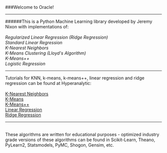 ###Welcome to Oracle!

***

######This is a Python Machine Learning library developed by Jeremy Nixon with implementations of:
<br><br>
*Regularized Linear Regression (Ridge Regression)*<br>
*Standard Linear Regression*<br>
*K-Nearest Neighbors*<br>
*K-Means Clustering (Lloyd's Algorithm)*<br>
*K-Means++* <br>
*Logistic Regression*<br>

***

Tutorials for KNN, k-means, k-means++, linear regression and ridge regression can be found at Hyperanalytic:<br><br>
<a href='http://hyperanalytic.net/KNN'>K-Nearest Neighbors</a><br>
<a href='http://hyperanalytic.net/k-means'>K-Means</a><br>
<a href='http://hyperanalytic.net/k-means++'>K-Means++</a><br>
<a href='http://hyperanalytic.net/linear-regression'>Linear Regression</a><br>
<a href='http://hyperanalytic.net/ridge-regression'>Ridge Regression</a><br>

***

<br>These algorithms are written for educational purposes - optimized industry grade versions of these algorithms can be found in Scikit-Learn, Theano, PyLearn2, Statsmodels, PyMC, Shogon, Gensim, etc.





